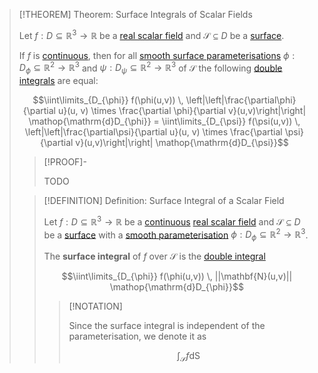 >[!THEOREM] Theorem: Surface Integrals of Scalar Fields
>
>Let $f: D \subseteq \mathbb{R}^3 \to \mathbb{R}$ be a [real scalar field](../Real%20Scalar%20Field.md) and $\mathcal{S} \subseteq D$ be a [surface](../../../../Topology/Surfaces/Surface.md).
>
>If $f$ is [continuous](../Continuity%20of%20Real%20Scalar%20Fields.md), then for all [smooth surface parameterisations](../../Surface%20Parameterisations/Smoothness%20of%20Surface%20Parameterisations.md) $\phi: D_\phi \subseteq \mathbb{R}^2 \to \mathbb{R}^3$ and $\psi: D_\psi \subseteq \mathbb{R}^2 \to \mathbb{R}^3$ of $\mathcal{S}$ the following [double integrals](Double%20Integral%20of%20a%20Real%20Scalar%20Field.md) are equal:
>
>$$\iint\limits_{D_{\phi}} f(\phi(u,v)) \, \left|\left|\frac{\partial\phi}{\partial u}(u, v) \times \frac{\partial \phi}{\partial v}(u,v)\right|\right| \mathop{\mathrm{d}D_{\phi}} = \iint\limits_{D_{\psi}} f(\psi(u,v)) \, \left|\left|\frac{\partial\psi}{\partial u}(u, v) \times \frac{\partial \psi}{\partial v}(u,v)\right|\right| \mathop{\mathrm{d}D_{\psi}}$$
>
>>[!PROOF]-
>>
>>TODO
>>
>
>>[!DEFINITION] Definition: Surface Integral of a Scalar Field
>>
>>Let $f: D \subseteq \mathbb{R}^3 \to \mathbb{R}$ be a [continuous](../Continuity%20of%20Real%20Scalar%20Fields.md) [real scalar field](../Real%20Scalar%20Field.md) and $\mathcal{S} \subseteq D$ be a [surface](../../../../Topology/Surfaces/Surface.md) with a [smooth parameterisation](../../Surface%20Parameterisations/Smoothness%20of%20Surface%20Parameterisations.md) $\phi: D_\phi \subseteq \mathbb{R}^2 \to \mathbb{R}^3$.
>>
>>The **surface integral** of $f$ over $\mathcal{S}$ is the [double integral](Double%20Integral%20of%20a%20Real%20Scalar%20Field.md)
>>
>>$$\iint\limits_{D_{\phi}} f(\phi(u,v)) \, ||\mathbf{N}(u,v)|| \mathop{\mathrm{d}D_{\phi}}$$
>>
>>>[!NOTATION]
>>>
>>>Since the surface integral is independent of the parameterisation, we denote it as
>>>
>>>$$\int_\mathcal{S} f \mathop{\mathrm{d}S}$$
>>>
>>
>